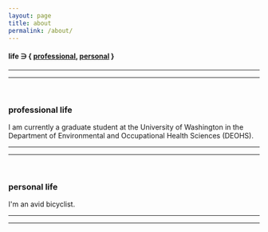 ```yaml
---
layout: page
title: about
permalink: /about/
---
```


#### life &ni; { [professional](/about#professional-life), [personal](/about#personal-life) }

***
***
<br>

### professional life
I am currently a graduate student at the University of Washington in the Department of Environmental and Occupational Health Sciences (DEOHS).

***
***
<br>

### personal life
I'm an avid bicyclist.

***
***
